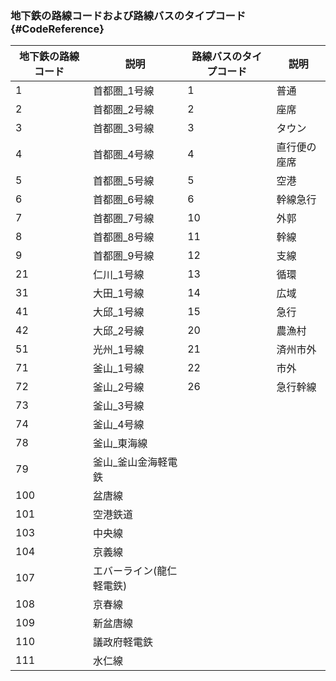 ### 地下鉄の路線コードおよび路線バスのタイプコード {#CodeReference}

| 地下鉄の路線コード | 説明          | 路線バスのタイプコード   | 説明          |
|--------------|---------------|--------------|--------------|
| 1	           |首都圏_1号線     | 1            | 普通          |
| 2            | 首都圏_2号線     | 2            | 座席          |
| 3            | 首都圏_3号線     | 3            | タウン          |
| 4            | 首都圏_4号線     | 4            | 直行便の座席       |
| 5            | 首都圏_5号線     | 5            | 空港          |
| 6            | 首都圏_6号線     | 6            | 幹線急行       |
| 7            | 首都圏_7号線     | 10           | 外郭          |
| 8            | 首都圏_8号線     | 11           | 幹線          |
| 9            | 首都圏_9号線     | 12           | 支線          |
| 21           | 仁川_1号線       | 13           | 循環          |
| 31           | 大田_1号線       | 14           | 広域          |
| 41           | 大邱_1号線       | 15           | 急行          |
| 42           | 大邱_2号線       | 20           | 農漁村        |
| 51           | 光州_1号線       | 21           | 済州市外       |
| 71           | 釜山_1号線       | 22           | 市外          |
| 72           | 釜山_2号線       | 26           | 急行幹線       |
| 73           | 釜山_3号線       |              |              |
| 74           | 釜山_4号線       |              |              |
| 78           | 釜山_東海線       |              |              |
| 79           | 釜山_釜山金海軽電鉄 |              |              |
| 100          | 盆唐線           |              |              |
| 101          | 空港鉄道         |              |              |
| 103          | 中央線           |              |              |
| 104          | 京義線           |              |              |
| 107          | エバーライン(龍仁軽電鉄)         |              |              |
| 108          | 京春線           |              |              |
| 109          | 新盆唐線         |              |              |
| 110          | 議政府軽電鉄      |              |              |
| 111          | 水仁線          |              |              |
